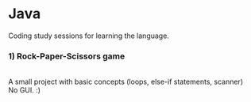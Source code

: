 # Java
<p> Coding study sessions for learning the language. </p>

<h3> 1) Rock-Paper-Scissors game </h3><br>
   A small project with basic concepts (loops, else-if statements, scanner) <br>
   No GUI. :)
